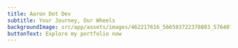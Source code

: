 ```yaml
---
title: Aaron Dot Dev
subtitle: Your Journey, Our Wheels
backgroundImage: src/app/assets/images/462217616_566583722378803_5764076706188837616_n.jpg
buttonText: Explore my portfolio now
---
```

